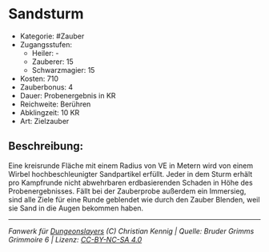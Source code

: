 # Sandsturm  
- Kategorie: #Zauber  
- Zugangsstufen:  
  - Heiler: -  
  - Zauberer: 15  
  - Schwarzmagier: 15  
- Kosten: 710  
- Zauberbonus: 4  
- Dauer: Probenergebnis in KR  
- Reichweite: Berühren  
- Abklingzeit: 10 KR  
- Art: Zielzauber     

## Beschreibung:
Eine kreisrunde Fläche mit einem Radius von VE in Metern wird von einem Wirbel hochbeschleunigter Sandpartikel erfüllt. Jeder in dem Sturm erhält pro Kampfrunde nicht abwehrbaren erdbasierenden Schaden in Höhe des Probenergebnisses. Fällt bei der Zauberprobe außerdem ein Immersieg, sind alle Ziele für eine Runde geblendet wie durch den Zauber Blenden, weil sie Sand in die Augen bekommen haben.


___
*Fanwerk für [Dungeonslayers](https://www.dungeonslayers.net/) (C) Christian Kennig | Quelle: Bruder Grimms Grimmoire 6 | Lizenz: [CC-BY-NC-SA 4.0](https://creativecommons.org/licenses/by-nc-sa/4.0/deed.de)*